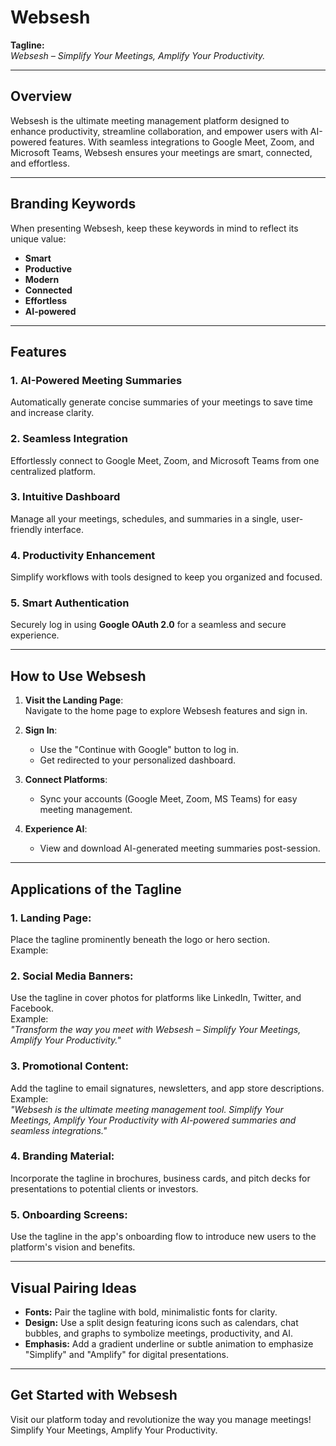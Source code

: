 # Websesh  

**Tagline:**  
*Websesh – Simplify Your Meetings, Amplify Your Productivity.*

---

## **Overview**  
Websesh is the ultimate meeting management platform designed to enhance productivity, streamline collaboration, and empower users with AI-powered features. With seamless integrations to Google Meet, Zoom, and Microsoft Teams, Websesh ensures your meetings are smart, connected, and effortless.

---

## **Branding Keywords**  
When presenting Websesh, keep these keywords in mind to reflect its unique value:  
- **Smart**  
- **Productive**  
- **Modern**  
- **Connected**  
- **Effortless**  
- **AI-powered**

---

## **Features**  

### **1. AI-Powered Meeting Summaries**  
Automatically generate concise summaries of your meetings to save time and increase clarity.

### **2. Seamless Integration**  
Effortlessly connect to Google Meet, Zoom, and Microsoft Teams from one centralized platform.

### **3. Intuitive Dashboard**  
Manage all your meetings, schedules, and summaries in a single, user-friendly interface.

### **4. Productivity Enhancement**  
Simplify workflows with tools designed to keep you organized and focused.

### **5. Smart Authentication**  
Securely log in using **Google OAuth 2.0** for a seamless and secure experience.

---

## **How to Use Websesh**  

1. **Visit the Landing Page**:  
   Navigate to the home page to explore Websesh features and sign in.

2. **Sign In**:  
   - Use the "Continue with Google" button to log in.  
   - Get redirected to your personalized dashboard.  

3. **Connect Platforms**:  
   - Sync your accounts (Google Meet, Zoom, MS Teams) for easy meeting management.  

4. **Experience AI**:  
   - View and download AI-generated meeting summaries post-session.  

---

## **Applications of the Tagline**  

### **1. Landing Page:**  
Place the tagline prominently beneath the logo or hero section.  
Example:  

### **2. Social Media Banners:**  
Use the tagline in cover photos for platforms like LinkedIn, Twitter, and Facebook.  
Example:  
*"Transform the way you meet with Websesh – Simplify Your Meetings, Amplify Your Productivity."*

### **3. Promotional Content:**  
Add the tagline to email signatures, newsletters, and app store descriptions.  
Example:  
*"Websesh is the ultimate meeting management tool. Simplify Your Meetings, Amplify Your Productivity with AI-powered summaries and seamless integrations."*

### **4. Branding Material:**  
Incorporate the tagline in brochures, business cards, and pitch decks for presentations to potential clients or investors.

### **5. Onboarding Screens:**  
Use the tagline in the app's onboarding flow to introduce new users to the platform's vision and benefits.

---

## **Visual Pairing Ideas**  

- **Fonts:** Pair the tagline with bold, minimalistic fonts for clarity.  
- **Design:** Use a split design featuring icons such as calendars, chat bubbles, and graphs to symbolize meetings, productivity, and AI.  
- **Emphasis:** Add a gradient underline or subtle animation to emphasize "Simplify" and "Amplify" for digital presentations.

---

## **Get Started with Websesh**  
Visit our platform today and revolutionize the way you manage meetings!  
Simplify Your Meetings, Amplify Your Productivity.  

